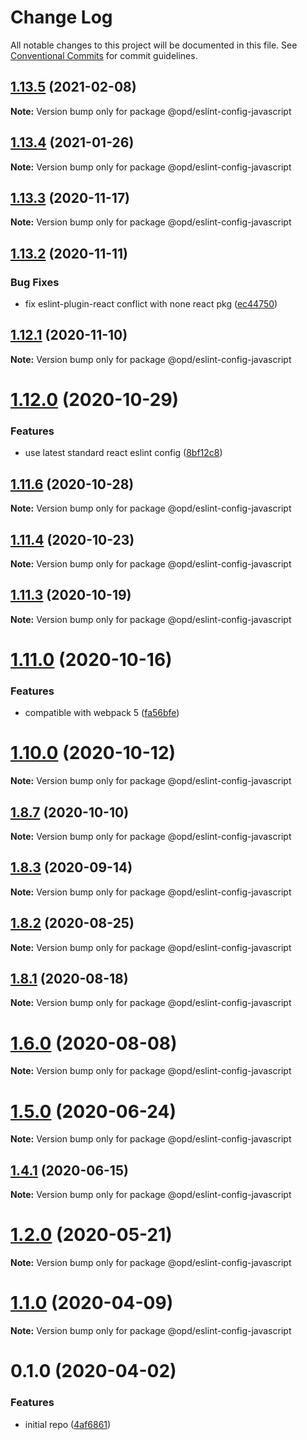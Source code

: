 # Change Log

All notable changes to this project will be documented in this file.
See [Conventional Commits](https://conventionalcommits.org) for commit guidelines.

## [1.13.5](https://github.com/open-data-plan/pangu/compare/v1.13.4...v1.13.5) (2021-02-08)

**Note:** Version bump only for package @opd/eslint-config-javascript

## [1.13.4](https://github.com/open-data-plan/pangu/compare/v1.13.3...v1.13.4) (2021-01-26)

**Note:** Version bump only for package @opd/eslint-config-javascript

## [1.13.3](https://github.com/open-data-plan/pangu/compare/v1.13.2...v1.13.3) (2020-11-17)

**Note:** Version bump only for package @opd/eslint-config-javascript

## [1.13.2](https://github.com/open-data-plan/pangu/compare/v1.13.1...v1.13.2) (2020-11-11)

### Bug Fixes

- fix eslint-plugin-react conflict with none react pkg ([ec44750](https://github.com/open-data-plan/pangu/commit/ec447506ac2e0044ffd88b67585f2a7c4e51d260))

## [1.12.1](https://github.com/open-data-plan/pangu/compare/v1.12.0...v1.12.1) (2020-11-10)

**Note:** Version bump only for package @opd/eslint-config-javascript

# [1.12.0](https://github.com/open-data-plan/pangu/compare/v1.11.6...v1.12.0) (2020-10-29)

### Features

- use latest standard react eslint config ([8bf12c8](https://github.com/open-data-plan/pangu/commit/8bf12c8f39ac890a7f9beb1916cb76fb7f3f57f7))

## [1.11.6](https://github.com/open-data-plan/pangu/compare/v1.11.5...v1.11.6) (2020-10-28)

**Note:** Version bump only for package @opd/eslint-config-javascript

## [1.11.4](https://github.com/open-data-plan/pangu/compare/v1.11.3...v1.11.4) (2020-10-23)

**Note:** Version bump only for package @opd/eslint-config-javascript

## [1.11.3](https://github.com/open-data-plan/pangu/compare/v1.11.2...v1.11.3) (2020-10-19)

**Note:** Version bump only for package @opd/eslint-config-javascript

# [1.11.0](https://github.com/open-data-plan/pangu/compare/v1.10.1...v1.11.0) (2020-10-16)

### Features

- compatible with webpack 5 ([fa56bfe](https://github.com/open-data-plan/pangu/commit/fa56bfee85001691f09d58375f290fe9f101cd95))

# [1.10.0](https://github.com/open-data-plan/pangu/compare/v1.9.2...v1.10.0) (2020-10-12)

**Note:** Version bump only for package @opd/eslint-config-javascript

## [1.8.7](https://github.com/open-data-plan/pangu/compare/v1.8.6...v1.8.7) (2020-10-10)

**Note:** Version bump only for package @opd/eslint-config-javascript

## [1.8.3](https://github.com/open-data-plan/pangu/compare/v1.8.2...v1.8.3) (2020-09-14)

**Note:** Version bump only for package @opd/eslint-config-javascript

## [1.8.2](https://github.com/open-data-plan/pangu/compare/v1.8.1...v1.8.2) (2020-08-25)

**Note:** Version bump only for package @opd/eslint-config-javascript

## [1.8.1](https://github.com/open-data-plan/pangu/compare/v1.8.0...v1.8.1) (2020-08-18)

**Note:** Version bump only for package @opd/eslint-config-javascript

# [1.6.0](https://github.com/open-data-plan/pangu/compare/v1.5.1...v1.6.0) (2020-08-08)

**Note:** Version bump only for package @opd/eslint-config-javascript

# [1.5.0](https://github.com/open-data-plan/pangu/compare/v1.4.1...v1.5.0) (2020-06-24)

**Note:** Version bump only for package @opd/eslint-config-javascript

## [1.4.1](https://github.com/open-data-plan/pangu/compare/v1.4.0...v1.4.1) (2020-06-15)

**Note:** Version bump only for package @opd/eslint-config-javascript

# [1.2.0](https://github.com/open-data-plan/pangu/compare/v1.1.0...v1.2.0) (2020-05-21)

**Note:** Version bump only for package @opd/eslint-config-javascript

# [1.1.0](https://github.com/open-data-plan/pangu/compare/v1.0.0...v1.1.0) (2020-04-09)

**Note:** Version bump only for package @opd/eslint-config-javascript

# 0.1.0 (2020-04-02)

### Features

- initial repo ([4af6861](https://github.com/open-data-plan/pangu/commit/4af68610cae7d78784c7b2e0d4675365b18cc106))
